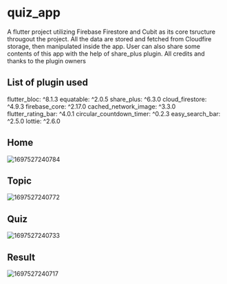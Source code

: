 # quiz_app

A flutter project utilizing Firebase Firestore and Cubit as its core tsructure througout the project. All the data are stored and fetched from Cloudfire storage,  then manipulated inside the app. User can also share some contents of this app with the help of share_plus plugin.
All credits and thanks to the plugin owners
## List of plugin used
  flutter_bloc: ^8.1.3
  equatable: ^2.0.5
  share_plus: ^6.3.0
  cloud_firestore: ^4.9.3
  firebase_core: ^2.17.0
  cached_network_image: ^3.3.0
  flutter_rating_bar: ^4.0.1
  circular_countdown_timer: ^0.2.3
  easy_search_bar: ^2.5.0
  lottie: ^2.6.0
## Home

![1697527240784](https://github.com/tridinantio/quiz_app/assets/93133790/f7e94066-3c35-4457-88bf-2c9884652e4e)

## Topic
![1697527240772](https://github.com/tridinantio/quiz_app/assets/93133790/f03ef1e2-d03a-4921-ad3f-5e45437be983)

## Quiz
![1697527240733](https://github.com/tridinantio/quiz_app/assets/93133790/f875bcd5-9968-4abf-a215-9433032aff12)

## Result
![1697527240717](https://github.com/tridinantio/quiz_app/assets/93133790/5ea21e74-1a0b-4383-903f-1a5b97deb905)
